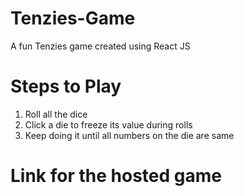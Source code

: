 # Tenzies-Game
A fun Tenzies game created using React JS

# Steps to Play
1. Roll all the dice
2. Click a die to freeze its value during rolls
3. Keep doing it until all numbers on the die are same

# Link for the hosted game
